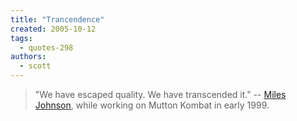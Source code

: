 ```yaml
---
title: "Trancendence"
created: 2005-10-12
tags: 
  - quotes-298
authors: 
  - scott
---
```


> "We have escaped quality. We have transcended it." \-- [Miles Johnson](/1999/03/all-nighter/), while working on Mutton Kombat in early 1999.
